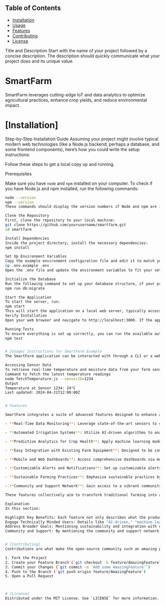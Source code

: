 ## Table of Contents
- [Installation](#installation)
- [Usage](#usage)
- [Features](#features)
- [Contributing](#contributing)
- [License](#license)



Title and Description
Start with the name of your project followed by a concise description. The description should quickly communicate what your project does and its unique value.

# SmartFarm
SmartFarm leverages cutting-edge IoT and data analytics to optimize agricultural practices, enhance crop yields, and reduce environmental impact.


# [Installation]

Step-by-Step Installation Guide
Assuming your project might involve typical modern web technologies (like a Node.js backend, perhaps a database, and some frontend components), here’s how you could write the setup instructions:

Follow these steps to get a local copy up and running.

Prerequisites

Make sure you have `node` and `npm` installed on your computer. To check if you have Node.js and npm installed, run the following commands:

```bash
node --version
npm --version
These commands should display the version numbers if Node and npm are installed. If not, install Node.js and npm first.

Clone the Repository
First, clone the repository to your local machine:
git clone https://github.com/yourusername/smartfarm.git
cd smartfarm

Install Dependencies
Inside the project directory, install the necessary dependencies:
npm install

Set Up Environment Variables
Copy the example environment configuration file and edit it to match your local configuration:
cp .env.example .env
Open the .env file and update the environment variables to fit your setup, such as database connection settings, API keys, and other configurations necessary for running the application.

Initialize the Database
Run the following command to set up your database structure, if your project requires a database:
npm run db:migrate

Start the Application
To start the server, run:
npm start
This will start the application on a local web server, typically accessible via http://localhost:3000 in your web browser.
Verify Installation
Open your web browser and navigate to http://localhost:3000. If the application loads correctly, then the installation is successful.

Running Tests
To ensure everything is set up correctly, you can run the available automated tests:
npm test


# [Usage[ Instructions for SmartFarm Example
The SmartFarm application can be interacted with through a CLI or a web interface. Below are examples of common operations a user might perform:

Accessing Sensor Data
To retrieve real-time temperature and moisture data from your farm sensors:
Command to fetch the latest temperature readings
node fetchTemperature.js --sensorID=1234
Output
Temperature at Sensor 1234: 24°C
Last updated: 2024-04-21T12:00:00Z


# Features

SmartFarm integrates a suite of advanced features designed to enhance agricultural productivity and sustainability through technology. Here’s what sets SmartFarm apart:

- **Real-Time Data Monitoring**: Leverage state-of-the-art sensors to continuously monitor key environmental variables such as temperature, humidity, and soil moisture. This allows for precise, data-driven decisions on-the-fly.

- **Automated Irrigation Systems**: Utilize AI-driven algorithms to analyze weather patterns and soil conditions, adjusting irrigation schedules and water amounts automatically to optimize water usage and reduce waste.

- **Predictive Analytics for Crop Health**: Apply machine learning models to predict potential disease outbreaks or pest invasions before they happen, enabling preemptive actions to protect crops and reduce reliance on chemical treatments.

- **Easy Integration with Existing Farm Equipment**: Designed to be compatible with both modern and traditional farming equipment, ensuring seamless integration without the need for costly replacements.

- **Mobile and Web Dashboards**: Access comprehensive dashboards via mobile or web interfaces to get a unified view of farm operations from anywhere, making it easier to manage large and diverse farm areas efficiently.

- **Customizable Alerts and Notifications**: Set up customizable alerts for critical conditions that require immediate attention, ensuring that you never miss out on important changes in your farm environment.

- **Sustainable Farming Practices**: Emphasize sustainable practices by providing tools that support the optimal use of resources, contributing to a smaller ecological footprint.

- **Community and Support Network**: Gain access to a vibrant community of farmers and agronomists, along with professional support to help you get the most out of SmartFarm.

These features collectively aim to transform traditional farming into a more productive, sustainable, and cost-effective endeavor, paving the way for the future of agriculture.

Explanation
In this section:

Highlight Key Benefits: Each feature not only describes what the product does but also why it’s beneficial, linking the feature to tangible value for the user.
Engage Technically Minded Users: Details like "AI-driven," "machine learning models," and "real-time data monitoring" speak to tech-savely stakeholders, showing off the project’s innovative edge.
Address Broader Goals: Mentioning sustainability and integration with existing equipment broadens the appeal, making it relevant to a wider audience concerned with ecological and economic impacts.
Community and Support: By mentioning the community and support network, you’re not only selling a product but also a service and community, which can be crucial for user retention and satisfaction.


# [Contributing]
Contributions are what make the open-source community such an amazing place to learn, inspire, and create. Any contributions you make are **greatly appreciated**.

1. Fork the Project
2. Create your Feature Branch (`git checkout -b feature/AmazingFeature`)
3. Commit your Changes (`git commit -m 'Add some AmazingFeature'`)
4. Push to the Branch (`git push origin feature/AmazingFeature`)
5. Open a Pull Request



# [License]
Distributed under the MIT License. See `LICENSE` for more information.




